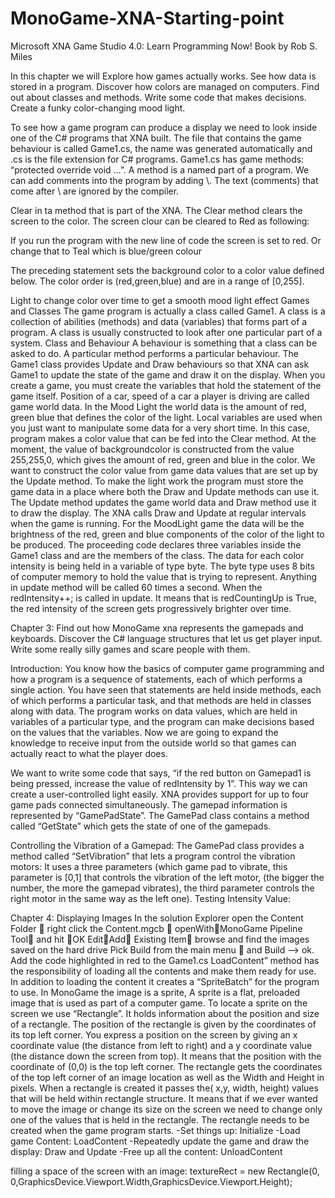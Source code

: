 # MonoGame-XNA-Starting-point
Microsoft XNA Game Studio 4.0: Learn Programming Now!
Book by Rob S. Miles

In this chapter we will
Explore how games actually works.
See how data is stored in a program.
Discover how colors are managed on computers.
Find out about classes and methods.
Write some code that makes decisions.
Create a funky color-changing mood light.

To see how a game program can produce a display we need to look inside one of the C# programs that XNA built.
The file that contains the game behaviour is called Game1.cs, the name was generated automatically and .cs is the file extension for C# programs.
Game1.cs has game methods: “protected override void …”.
A method is a named part of a program. 
We can add comments into the program by adding \\. The text (comments) that come after \\ are ignored by the compiler.  

Clear in ta method that is part of the XNA.  The Clear method clears the screen to the color. The screen clour can be cleared to Red as following:

If you run the program with the new line of code the screen is set to red.
Or change that to Teal which is blue/green colour

The preceding statement sets the background color to a color value defined below.
The color order is (red,green,blue) and are in a range of [0,255].

Light to change color over time to get a smooth mood light effect 
Games and Classes
The game program is actually a class called Game1. A class is a collection of abilities (methods) and data (variables) that forms part of a program. 
A class is usually constructed to look after one particular part of a system.
Class and Behaviour
A behaviour is something that a class can be asked to do. A particular method performs a particular behaviour. 
The Game1 class provides Update and Draw behaviours so that XNA can ask Game1 to update the state of the game and draw it on the display.
When you create a game, you must create the variables that hold the statement of the game itself. 
Position of a car, speed of a car a player is driving are called game world data.
In the Mood Light the world data is the amount of red, green blue that defines the color of the light.
Local variables are used when you just want to manipulate some data for a very short time. In this case, program makes a color value that can be fed into the Clear method.
At the moment, the value of backgroundcolor is constructed from the value 255,255,0, which gives the amount of red, green and blue in the color. We want to construct the color value from game data values that are set up by the Update method.
To make the light work the program must store the game data in a place where both the Draw and Update methods can use it.
The Update method updates the game world data and Draw method use it to draw the display.
The XNA calls Draw and Update at regular intervals when the game is running. 
For the MoodLight game the data will be the brightness of the red, green and blue components of the color of the light to be produced.
The proceeding code declares three variables inside the Game1 class and are the members of the class.
The data for each color intensity is being held in a variable of type byte. The byte type  uses 8 bits of computer memory to hold the value that is trying to represent.
Anything in update method will be called 60 times a second. When the redIntensity++; is called in update. It means that is redCountingUp is True, the red intensity of the screen gets progressively brighter over time.


Chapter 3:
Find out how MonoGame xna represents the gamepads and keyboards.
Discover the C# language structures that let us get player input. 
Write some really silly games and scare people with them.

Introduction:
You know how the basics of computer game programming and how a program is a sequence of statements, each of which performs a single action.
You have seen that statements are held inside methods, each of which performs a particular task, and that methods are held in classes along with data.
The program works on data values, which are held in variables of a particular type, and the program can make decisions based on the values that the variables.
Now we are going to expand the knowledge to receive input from the outside world so that games can actually react to what the player does.

We want to write some code that says, “if the red button on Gamepad1 is being pressed, increase the value of redIntensity by 1”. This way we can create a user-controlled light easily. 
XNA provides support for up to four game pads connected simultaneously.
The gamepad information is represented by “GamePadState”.
The GamePad class contains a method called “GetState” which gets the state of one of the gamepads.

Controlling the Vibration of a Gamepad:
The GamePad class provides a method called “SetVibration” that lets a program control the vibration motors:
It uses a three parameters (which game pad to vibrate, this parameter is [0,1] that controls the vibration of the left motor, (the bigger the number, the more the gamepad vibrates), the third parameter controls the right motor in the same way as the left one).
Testing Intensity Value:

Chapter 4:
Displaying Images
In the solution Explorer open the Content Folder  right click the Content.mgcb  openWithMonoGame Pipeline Tool and hit OK
EditAdd Existing Item browse and find the images saved on the hard drive
Pick Build from the main menu  and Build –> ok.
Add the code highlighted in red to the Game1.cs
LoadContent” method has the responsibility of loading all the contents and make them ready for use.
In addition to loading the content it creates a “SpriteBatch” for the program to use.
In MonoGame the image is a sprite, A sprite is a flat, preloaded image that is used as part of a computer game.
To locate a sprite on the screen we use “Rectangle”. It holds information about the position and size of a rectangle.
The position of the rectangle is given by the coordinates of its top left corner. You express a position on the screen by giving an x coordinate value (the distance from left to right) and a y coordinate value (the distance down the screen from top).
It means that the position with the coordinate of (0,0) is the top left corner.
The rectangle gets the coordinates of the top left corner of an image location as well as the Width and Height in pixels.
When a rectangle is created it passes the( x,y, width, height) values that will be held within rectangle structure.
It means that if we ever wanted to move the image or change its size on the screen we need to change only one of the values that is held in the rectangle.
The rectangle needs to be created when the game program starts. 
  -Set things up: Initialize
  -Load game Content: LoadContent
  -Repeatedly update the game and draw the display: Draw and Update
  -Free up all the content: UnloadContent

filling a space of the screen with an image:
 textureRect = new Rectangle(0, 0,GraphicsDevice.Viewport.Width,GraphicsDevice.Viewport.Height);
